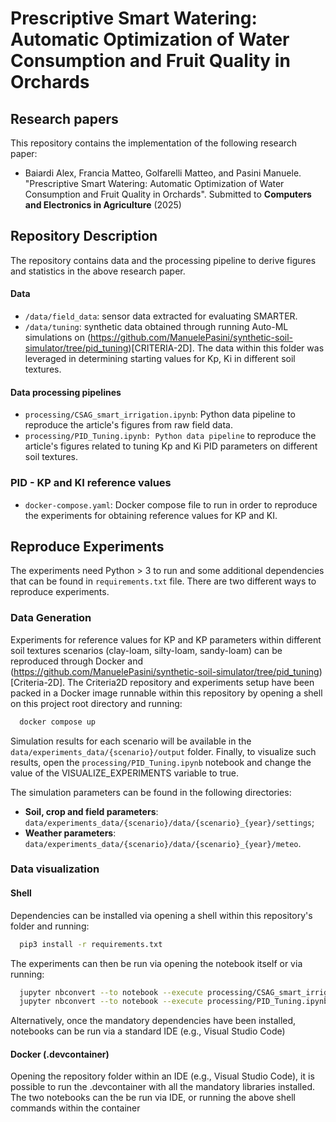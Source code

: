 # Prescriptive Smart Watering: Automatic Optimization of Water Consumption and Fruit Quality in Orchards

## Research papers

This repository contains the implementation of the following research paper:

- Baiardi Alex, Francia Matteo, Golfarelli Matteo, and Pasini Manuele. "Prescriptive Smart Watering: Automatic Optimization of Water Consumption and Fruit Quality in Orchards". Submitted to **Computers and Electronics in Agriculture** (2025) 

## Repository Description
The repository contains data and the processing pipeline to derive figures and statistics in the above research paper.
#### Data
- `/data/field_data`: sensor data extracted for evaluating SMARTER.
- `/data/tuning`: synthetic data obtained through running Auto-ML simulations on (https://github.com/ManuelePasini/synthetic-soil-simulator/tree/pid_tuning)[CRITERIA-2D]. The data within this folder was leveraged in determining starting values for Kp, Ki in different soil textures.
#### Data processing pipelines
- `processing/CSAG_smart_irrigation.ipynb`: Python data pipeline to reproduce the article's figures from raw field data.
- `processing/PID_Tuning.ipynb: Python data pipeline` to reproduce the article's figures related to tuning Kp and Ki PID parameters on different soil textures.

### PID - KP and KI reference values
- `docker-compose.yaml`: Docker compose file to run in order to reproduce the experiments for obtaining reference values for KP and KI.

## Reproduce Experiments
The experiments need Python > 3 to run and some additional dependencies that can be found in `requirements.txt` file. There are two different ways to reproduce experiments.

### Data Generation
Experiments for reference values for KP and KP parameters within different soil textures scenarios (clay-loam, silty-loam, sandy-loam) can be reproduced through Docker and (https://github.com/ManuelePasini/synthetic-soil-simulator/tree/pid_tuning)[Criteria-2D]. The Criteria2D repository and experiments setup have been packed in a Docker image runnable within this repository by opening a shell on this project root directory and running:

```sh
  docker compose up
```

Simulation results for each scenario will be available in the `data/experiments_data/{scenario}/output` folder. Finally, to visualize such results, open the `processing/PID_Tuning.ipynb` notebook and change the value of the VISUALIZE_EXPERIMENTS variable to true.

The simulation parameters can be found in the following directories:

- <b>Soil, crop and field parameters</b>: `data/experiments_data/{scenario}/data/{scenario}_{year}/settings`;
- <b>Weather parameters</b>: `data/experiments_data/{scenario}/data/{scenario}_{year}/meteo`.


### Data visualization

#### Shell
Dependencies can be installed via opening a shell within this repository's folder and running:
```sh
  pip3 install -r requirements.txt
```
The experiments can then be run via opening the notebook itself or via running:
```sh
  jupyter nbconvert --to notebook --execute processing/CSAG_smart_irrigation.ipynb --output results/CSAG_smart_irrigation_results.ipynb
  jupyter nbconvert --to notebook --execute processing/PID_Tuning.ipynb --output results/PID_Tuning.ipynb
```

Alternatively, once the mandatory dependencies have been installed, notebooks can be run via a standard IDE (e.g., Visual Studio Code)

#### Docker (.devcontainer)
Opening the repository folder within an IDE (e.g., Visual Studio Code), it is possible to run the .devcontainer with all the mandatory libraries installed.
The two notebooks can the be run via IDE, or running the above shell commands within the container
